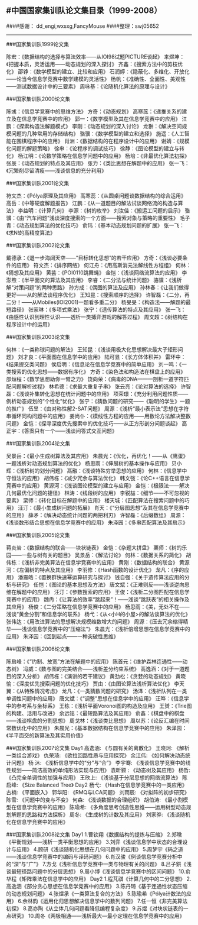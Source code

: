 
#中国国家集训队论文集目录（1999-2008）
------------------------------------
  ####感谢： dd_engi,wxsxg,FancyMouse
  ####整理：swj05652

--------------------------------------------

###国家集训队1999论文集

陈宏：《数据结构的选择与算法效率——从IOI98试题PICTURE谈起》
来煜坤：《把握本质，灵活运用——动态规划的深入探讨》
齐鑫：《搜索方法中的剪枝优化》
邵铮：《数学模型的建立、比较和应用》
石润婷：《隐蔽化、多维化、开放化——论当今信息学竞赛中数学建模的灵活性》
杨帆：《准确性、全面性、美观性——测试数据设计中的三要素》
周咏基：《论随机化算法的原理与设计》


###国家集训队2000论文集 

陈彧：《信息学竞赛中的思维方法》
方奇：《动态规划》
高寒蕊：《递推关系的建立及在信息学竞赛中的应用》
郭一：《数学模型及其在信息学竞赛中的应用》
江鹏：《探索构造法解题模式》
李刚：《动态规划的深入讨论》
龙翀：《解决空间规模问题的几种常用的存储结构》
骆骥：《数学模型的建立和选择》
施遥：《人工智能在围棋程序中的应用》
肖洲：《数据结构的在程序设计中的应用》
谢婧：《规模化问题的解题策略》
徐串：《论程序的调试技巧》
徐静：《图论模型的建立与转化》
杨江明：《论数学策略在信息学问题中的应用》
杨培：《非最优化算法初探》
张辰：《动态规划的特点及其应用》
张力：《类比思想在解题中的应用》
张一飞：《冗繁削尽留清瘦——浅谈信息的充分利用》 


###国家集训队2001论文集 

符文杰：《Pólya原理及其应用》
高寒蕊：《从圆桌问题谈数据结构的综合运用》
高岳：《中等硬度解题报告》
江鹏：《从一道题目的解法试谈网络流的构造与算法》
李益明：《计算几何》
李源：《树的枚举》
刘汝佳：《搬运工问题的启示》
骆骥：《由“汽车问题”浅谈深度搜索的一个方面——搜索对象与策略的重要性》
毛子青：《动态规划算法的优化技巧》
俞玮：《基本动态规划问题的扩展》
张一飞：《求N!的高精度算法》

###国家集训队2002论文集 

戴德承：《退一步海阔天空——“目标转化思想”的若干应用》
方奇：《浅谈必要条件的应用》
符文杰：《排序网络》
何江舟：《用高斯消元法解线性方程组》
何林：《猜想及其应用》
黄芸：《POI0110跳舞蝇》
金恺：《浅谈网络流算法的应用》
李澎煦：《半平面交的算法及其应用》
李睿：《二分法与统计问题》
骆骥：《浅析解“对策问题”的两种思路》
孙方成：《偶图的算法及应用》
孙林春：《让我们做得更好——从的解法谈程序优化》
王知昆：《搜索顺序的选择》
许智磊：《二分，再二分！——从Mobiles(IOI2001)一题看多重二分》
杨旻旻：《构造法——解题的最短路径》
张家琳：《多项式乘法》
张宁：《遗传算法的特点及其应用》
张一飞：《由感性认识到理性认识——透析一类搏弈游戏的解答过程》
周文超：《树结构在程序设计中的运用》

###国家集训队2003论文集 

何林：《一类称球问题的解法》
王知昆：《浅谈用极大化思想解决最大子矩形问题》
刘才良：《平面图在信息学中的应用》
陆可昱：《长方体体积并》
雷环中：《结果提交类问题》
侯启明：《信息论在信息学竞赛中的简单应用》
刘一鸣：《一类搜索的优化思想——数据有序化》
方奇：《染色法和构造法在棋盘上的应用》
邵烜程：《数学思想助你一臂之力》
饶向荣：《病毒的DNA———剖析一道字符匹配问题解析过程》
林希德：《求最大重复子串》
张云亮：《论对算法的选择》
许智磊：《浅谈补集转化思想在统计问题中的应用》
项荣璟：《充分利用问题性质——例析动态规划的“个性化”优化》
张宁：《猜数问题的研究——《聪明的学生》一题的推广》
伍昱：《由对称性解2-SAT问题》
周源：《浅析“最小表示法”思想在字符串循环同构问题中的应用》
姜尚仆：《模线性方程的应用——用数论方法解决整数问题》
金恺：《探寻深度优先搜索中的优化技巧——从正方形剖分问题谈起》
高正宇：《答案只有一个——浅谈问答式交互问题》 


###国家集训队2004论文集 

吴景岳：《最小生成树算法及其应用》
朱晨光：《优化，再优化！——从《鹰蛋》一题浅析对动态规划算法的优化》
杨思雨：《伸展树的基本操作与应用》
贝小辉：《浅析树的划分问题》
鬲融：《浅谈特殊穷举思想的应用》
何林：《信息学中守恒法的应用》
胡伟栋：《减少冗余与算法优化》
韩文弢：《论C++语言在信息学竞赛中的应用》
黄源河：《浅谈图论模型的建立与应用》
金恺：《极限法——解决几何最优化问题的捷径》
林涛：《线段树的应用》
李锐喆：《细节——不可忽视的要素》
栗师：《转化目标在解题中的应用》
楼天城：《匹配算法在搜索问题中的巧用》
汪汀：《最小生成树问题的拓展》
肖天：《“分层图思想”及其在信息学竞赛中的应用》
薛矛：《解决动态统计问题的两把利刃》
许智磊：《后缀数组》
周源：《浅谈数形结合思想在信息学竞赛中的应用》
朱泽园：《多串匹配算法及其启示》


###国家集训队2005论文集 

蒋炎岩：《数据结构的联合——块状链表》
金恺：《杂题大拼盘》
栗师：《树的乐园——一些与树有关的题目》
吴景岳：《解法讨论》
何林：《数据关系的简化》
胡伟栋：《浅析非完美算法在信息学竞赛中的应用》
黄刚：《数据结构的联合》
黄源河：《左偏树的特点及其应用》
李羽修：《Hash函数的设计优化》
龙凡：《序的应用》
潘震皓：《置换群快速幂运算研究与探讨》
钱自强：《关于遗传算法应用的分析与研究》
任恺：《图论的基本思想及方法》
唐文斌：《正难则反——浅谈逆向思维在解题中的应用》
汪汀：《参数搜索的应用》
王俊：《浅析二分图匹配在信息学竞赛中的应用》
魏冉：《让算法的效率“跳起来”！——浅谈“跳跃表”的相关操作及其应用》
杨俊：《二分策略在信息学竞赛中的应用》
杨思雨：《美，无处不在——浅谈“黄金分割”和信息学的联系》
杨弋：《从<小H的小屋>的解法谈算法的优化》
张伟达：《用改进算法的思想解决规模维数增大的问题》
周源：《压去冗余缩得精华——浅谈信息学竞赛中的“压缩法”》
朱晨光：《浅析倍增思想在信息学竞赛中的应用》
朱泽园：《回到起点——一种突破性思维》


###国家集训队2006论文集 

陈启峰：《“约制、放宽”方法在解题中的应用》
陈首元：《维护森林连通性——动态树》
冯威：《数与图的完美结合——浅析差分约束系统》
高逸涵：《对于一道题目的深入分析》
胡伟栋：《演讲的若干建议》
黄劲松：《贪婪的动态规划》
黄晓愉：《深度优先搜索问题的优化技巧》
贾由：《由图论算法浅析算法优化》
李天翼：《从特殊情况考虑》
龙凡：《一类猜数问题的研究》
汤泽：《浅析队列在一类单调性问题中的应用》
唐文斌：《“调整”思想在信息学中的应用》
汪晔：《信息学中的参考系与坐标系》
王栋：《浅析平面Voronoi图的构造及应用》
王赟：《Trie图的构建、活用与改进》
余远铭：《最短路算法及其应用》
俞鑫：《棋盘中的棋盘——浅谈棋盘的分割思想》
周戈林：《浅谈类比思想》
周以苏：《论反汇编在时间常数优化中的应用》
朱晨光：《基本数据结构在信息学竞赛中的应用》
朱泽园：《半平面交的新算法及其实用价值》



###国家集训队2007论文集 
Day1
高逸涵: 	《与圆有关的离散化》
王晓珂:	《解析一类组合游戏》
 	仇荣琦: 	《欧拉回路性质与应用探究》
 	余江伟: 	《如何解决动态统计问题》
 	杨  沐: 	《浅析信息学中的“分”与“合”》
 	李宇骞: 	《浅谈信息学竞赛中的线性规划——简洁高效的单纯形法实现与应用》
 	袁昕颢 :	《动态树及其应用》
 	杨哲: 	《凸完全单调性的加强与应用》
 	王欣上: 	《浅谈基于分层思想的网络流算法》
 	陈启峰: 	《Size Balanced Tree》
Day2
 	杨弋: 	《Hash在信息学竞赛中的一类应用》
 	古楠: 	《平面嵌入》
 	郭华阳: 	《RMQ与LCA问题》
 	刘雨辰: 	《对拟阵的初步研究》
 	陈雪: 	《问题中的变与不变》
 	何森: 	《浅谈数据的合理组织》
 	胡伯涛: 	《最小割模型在信息学竞赛中的应用》
 	陈瑜希: 	《多角度思考创造性思维——运用树型动态规划解题的思路和方法探析》
 	周冬: 	《生成树的计数及其应用》
 	刘家骅: 	《浅谈随机化在信息学竞赛中的应用》


###国家集训队2008论文集 
Day1
1.曹钦翔《数据结构的提炼与压缩》
2.郑暾《平衡规划——浅析一类平衡思想的应用》
3.刘弈《浅谈信息学中状态的合理设计与应用》
4.顾研《浅谈随机化思想在几何问题中的应用》
5.周梦宇《码之道——浅谈信息学竞赛中的编码与译码问题》
6.肖汉骏《例谈信息学竞赛分析中的“深”与“广”》
7.方戈《浅析信息学竞赛中一类与物理有关的问题》
8.吕子鉷《浅谈最短径路问题中的分层思想》
9.周小博《浅谈信息学竞赛中的区间问题》
10.俞华程《矩阵乘法在信息学中的应用》
Day2
1.程芃祺《计算几何中的二分思想》
2.高逸涵《部分贪心思想在信息学竞赛中的应用》
3.陈丹琦《基于连通性状态压缩的动态规划问题》
4.张煜承《一类算法复合的方法》
5.陈瑜希《Pólya计数法的应用》
6.余林韵《运用化归思想解决信息学中的数列问题》
7.任一恒《非完美算法初探》
8.高亦陶《从立体几何问题看降低编程复杂度》
9.苏煜《对块状链表的一点研究》
10.周冬《两极相通——浅析最大—最小定理在信息学竞赛中的应用》
